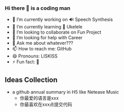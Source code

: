 ### Hi there 👋 is a coding man

<!--
**cppup/cppup** is a ✨ _special_ ✨ repository because its `README.md` (this file) appears on your GitHub profile.
Here are some ideas to get you started:
-->

- 🔭 I’m currently working on 🔊 Speech Synthesis
- 🌱 I’m currently learning 🎵 Ukelele
- 👯 I’m looking to collaborate on Fun Project
- 🤔 I’m looking for help with Career
- 💬 Ask me about whatever???
- 📫 How to reach me: GitHub
- 😄 Pronouns: LISKISS
- ⚡ Fun fact: 💒


## Ideas Collection

- a github annual summary in H5 like Netease Music
  - 你最爱的语言是xxx
  - 你最喜欢在xxx点提交代码
